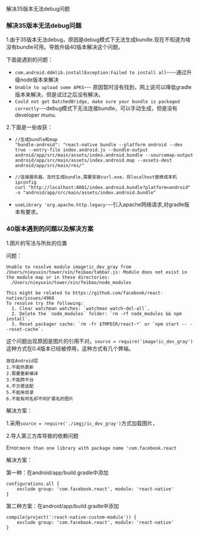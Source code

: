 解决35版本无法debug问题

### 解决35版本无法debug问题

1.由于35版本无法debug，原因是debug模式下无法生成bundle.现在不知道为啥没有bundle可用。导致升级40版本解决这个问题。

下面是遇到的问题：

* `com.android.ddmlib.installException:Failed to install all`----通过升级node版本来解决
* `Unable to upload some APKS`--- 原因暂时没有找到，网上说可以降低gradle版本来解决，但是试过之后没有解决。
* `Could not get BatchedBridge, make sure your bundle is packaged correctly`---debug模式下无法连接bundle，可以手动生成，但是没有developer munu.

2.下面是一些收获：

* ```
  //生成bundle和map
  "bundle-android": "react-native bundle --platform android --dev true --entry-file index.android.js --bundle-output android/app/src/main/assets/index.android.bundle --sourcemap-output android/app/src/main/assets/index.android.map --assets-dest android/app/src/main/res/"
  ```

* ```
  //连接服务器，及时生成bundle,需要安装curl.exe，将localhost替换成本机ipconfig
  curl "http://localhost:8081/index.android.bundle?platform=android" -o "android/app/src/main/assets/index.android.bundle"
  ```

* `useLibrary 'org.apache.http.legacy`---引入apache网络请求,对gradle版本有要求。

### 40版本遇到的问题以及解决方案

1.图片的写法与所处的位置

问题：

```
Unable to resolve module image!ic_dev_gray from /Users/nieyuxin/tower/xin/feibao/tabbar.js: Module does not exist in the module map or in these directories:
  /Users/nieyuxin/tower/xin/feibao/node_modules

This might be related to https://github.com/facebook/react-native/issues/4968
To resolve try the following:
  1. Clear watchman watches: `watchman watch-del-all`.
  2. Delete the `node_modules` folder: `rm -rf node_modules && npm install`.
  3. Reset packager cache: `rm -fr $TMPDIR/react-*` or `npm start -- --reset-cache`.
```

这个问题出现原因是图片的引用不对。`source = require('image!ic_dev_gray')`这种方式在0.4版本已经被停用，这种方式有几个弊端。

```
放在Android层
1.不能热更新
2.需要重新编译
3.不能跨平台
4.不方便适配
5.不能用目录
6.不能有同名却不同扩展名的图片
```

解决方案：

​	1.采用`source = require('./imgj/ic_dev_gray')`方式加载图片，

2.导入第三方库导致的依赖问题

Error:`more than one library with package name 'com.facebook.react`

解决方案：

第一种：在android/app/build.gradle中添加

```
configurations.all {
    exclude group: 'com.facebook.react', module: 'react-native'
}
```

第二种方案：在android/app/build.gradle中添加

```
compile(project(':react-native-custom-module')) {
    exclude group: 'com.facebook.react', module: 'react-native'
}
```

